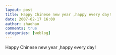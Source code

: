 ```yaml
---
layout: post
title: Happy Chinese new year ,happy every day!
date: 2007-02-17 16:00
author: zhaohao
comments: true
categories: [weblog]
---
```

Happy Chinese new year ,happy every day!   
